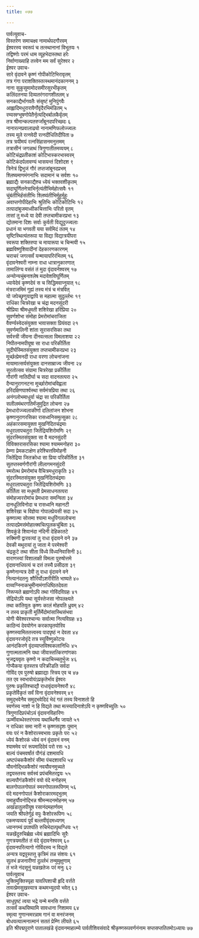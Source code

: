 ```yaml
---
title: ०७७

---
```

पार्वत्युवाच-  
विस्तरेण समाचक्ष्व नामार्थपदगौरवम्  
ईश्वरस्य स्वरूपं च तत्स्थानानां विभूतयः १  
तद्विष्णोः परमं धाम व्यूहभेदास्तथा हरेः  
निर्वाणाख्याहि तत्त्वेन मम सर्वं सुरेश्वर २  
ईश्वर उवाच-  
सारे वृंदावने कृष्णं गोपीकोटिभिरावृतम्  
तत्र गंगा पराशक्तिस्तत्स्थमानंदकाननम् ३  
नाना सुकुसुमामोदसमीरसुरभीकृतम्  
कलिंदतनया दिव्यतरंगरागशीतलम् ४  
सनकाद्यैर्भागवतैः संसृष्टं मुनिपुंगवैः  
आह्लादिमधुरारावैर्गोवृंदैरभिमंडितम् ५  
रम्यस्रग्भूषणोपेतैर्नृत्यद्भिर्बालकैर्वृतम्  
तत्र श्रीमान्कल्पतरुर्जांबूनदपरिच्छदः ६  
नानारत्नप्रवालाढ्यो नानामणिफलोज्ज्वलः  
तस्य मूले रत्नवेदी रत्नदीधितिदीपिता ७  
तत्र त्रयीमयं रत्नसिंहासनमनुत्तमम्  
तत्रासीनं जगन्नाथं त्रिगुणातीतमव्ययम् ८  
कोटिचंद्रप्रतीकाशं कोटिभास्करभास्वरम्  
कोटिकंदर्पलावण्यं भासयन्तं दिशोदश ९  
त्रिनेत्रं द्विभुजं गौरं तप्तजांबूनदप्रभम्  
श्लिष्यमाणमंगनाभिः सदामानं च सर्वशः १०  
ब्रह्माद्यैः सनकाद्यैश्च ध्येयं भक्तवशीकृतम्  
सदाघूर्णितनेत्राभिर्नृत्यंतीभिर्महोत्सवैः ११  
चुंबंतीभिर्हसंतीभिः श्लिष्यंतीभिर्मुहुर्मुहुः  
अवाप्तगोपीदेहाभिः श्रुतिभिः कोटिकोटिभिः १२  
तत्पादांबुजमाध्वीकचित्ताभिः परितो वृतम्  
तासां तु मध्ये या देवी तप्तचामीकरप्रभा १३  
द्योतमाना दिशः सर्वाः कुर्वती विद्युदुज्ज्वलाः  
प्रधानं या भगवती यया सर्वमिदं ततम् १४  
सृष्टिस्थित्यंतरूपा या विद्या विद्यात्रयीपरा  
स्वरूपा शक्तिरुपा च मायारूपा च चिन्मयी १५  
ब्रह्मविष्णुशिवादीनां देहकारणकारणम्  
चराचरं जगत्सर्वं यन्मायापरिरंभितम् १६  
वृंदावनेश्वरी नाम्ना राधा धात्रानुकारणात्  
तामालिंग्य वसंतं तं मुदा वृंदावनेश्वरम् १७  
अन्योन्यचुंबनाश्लेष मदावेशविघूर्णितम्  
ध्यायेदेवं कृष्णदेवं स च सिद्धिमवाप्नुयात् १८  
मंत्रराजमिमं गुह्यं तस्य मंत्रं च मंत्रवित्  
यो जपेच्छृणुयाद्वापि स महात्मा सुदुर्ल्लभः १९  
राधिंका चित्ररेखा च चंद्रा मदनसुंदरी  
श्रीप्रिया श्रीमधुमती शशिरेखा हरिप्रिया २०  
सुवर्णशोभा संमोहा प्रेमरोमांचराजिता  
वैवर्ण्यस्वेदसंयुक्ता भावासक्ता प्रियंवदा २१  
सुवर्णमालिनी शांता सुरासरसिका तथा  
सर्वस्त्री जीवना दीनवत्सला विमलाशया २२  
निपीतनामपीयूषा सा राधा परिकीर्तिता  
सुदीर्घस्मितसंयुक्ता तप्तचामीकरप्रभा २३  
मूर्च्छत्प्रेमनदी राधा वरणा लोचनांजना  
मायामात्सर्यसंयुक्ता दानसाम्राज्य जीवना २४  
सुरतोत्सव संग्रामा चित्ररेखा प्रकीर्तिता  
गौरांगी नातिदीर्घा च सदा वादनतत्परा २५  
दैन्यानुरागनटना मूर्च्छारोमांचविह्वला  
हरिदक्षिणपार्श्वस्था सर्वमंत्रप्रिया तथा २६  
अनंगलोभमाधुर्या चंद्रा सा परिकीर्तिता  
सलीलमंथरगतिर्मंजुमुद्रित लोचना २७  
प्रेमधारोज्ज्वलाकीर्णा दलितांजन शोभना  
कृष्णानुरागरसिका रासध्वनिसमुत्सुका २८  
अहंकारसमायुक्ता मुखनिंदितचंद्रमाः  
मधुरालापचतुरा जितेंद्रियशिरोमणिः २९  
सुंदरस्मितसंयुक्ता सा वै मदनसुंदरी  
विविक्तरासरसिका श्यामा श्याममनोहरा ३०  
प्रेम्णा प्रेमकटाक्षेण हरेश्चित्तविमोहनी  
जितेंद्रिया जितक्रोधा सा प्रिया परिकीर्तिता ३१  
सुतप्तस्वर्णगौरांगी लीलागमनसुंदरी  
स्मरोत्थ प्रेमरोमांच वैचित्रमधुराकृतिः ३२  
सुंदरस्मितसंयुक्त मुखनिंदितचंद्रमाः  
मधुरालापचतुरा जितेंद्रियशिरोमणिः ३३  
कीर्तिता सा मधुमती प्रेमसाधनतत्परा  
संमोहज्वररोमांच प्रेमधारा समन्विता ३४  
दानधूलिविनोदा च रासध्वनि महानटी  
शशिरेखा च विज्ञेया गोपालप्रेयसी सदा ३५  
कृष्णात्मा सोत्तमा श्यामा मधुपिंगललोचना  
तत्पादप्रेमसंमोहात्क्वचित्पुलकचुंबिता ३६  
शिवकुंडे शिवानंदा नंदिनी देहिकातटे  
रुक्मिणी द्वारवत्यां तु राधा वृंदावने वने ३७  
देवकी मथुरायां तु जाता मे परमेश्वरी  
चंद्रकूटे तथा सीता विंध्ये विंध्यनिवासिनी ३८  
वाराणस्यां विशालाक्षी विमला पुरुषोत्तमे  
वृंदावनाधिपत्यं च दत्तं तस्यै प्रसीदता ३९  
कृष्णेनान्यत्र देवी तु राधा वृंदावने वने  
नित्यानंदतनुः शौरिर्योऽशरीरीति भाष्यते ४०  
वाय्वग्निनाकभूमीनामंगाधिष्ठितदेवता  
निरूप्यते ब्रह्मणोऽपि तथा गोविंदविग्रहः ४१  
सेंद्रियोऽपि यथा सूर्यस्तेजसा नोपलक्ष्यते  
तथा कांतियुतः कृष्णः कालं मोहयति ध्रुवम् ४२  
न तस्य प्राकृती मूर्तिर्मेदोमांसास्थिसंभवा  
योगी चैवेश्वरश्चान्यः सर्वात्मा नित्यविग्रहः ४३  
काठिन्यं देवयोगेन करकाघृतयोरिव  
कृष्णस्यामिततत्त्वस्य पादपृष्ठं न देवता ४४  
वृंदावनरजोवृंदे तत्र स्युर्विष्णुकोटयः  
आनंदकिरणे वृंदव्याप्तविश्वकलानिधिः ४५  
गुणात्मतात्मनि यथा जीवास्तत्किरणांगकाः  
भुजद्वयवृतः कृष्णो न कदाचिच्चतुर्भुजः ४६  
गोप्यैकया वृतस्तत्र परिक्रीडति सर्वदा  
गोविंद एव पुरुषो ब्रह्माद्याः स्त्रिय एव च ४७  
तत एव स्वभावोयंऽप्रकृतेर्भाव ईश्वरः  
पुरुषः प्रकृतिश्चाद्यौ राधावृंदावनेश्वरौ ४८  
प्रकृतेर्विकृतं सर्वं विना वृंदावनेश्वरम् ४९  
समुद्भवेनैव समुद्भवेदिदं भेदं गतं तस्य विनाशतो हि  
स्वर्णस्य नाशो न हि विद्यते तथा मत्स्यादिनाशेऽपि न कृष्णविच्युतिः ५०  
त्रिगुणादिप्रपंचोऽयं वृंदावनविहारिणः  
ऊर्म्मीवाब्धेस्तरंगस्य यथाब्धिर्नैव जायते ५१  
न राधिका समा नारी न कृष्णसदृशः पुमान्  
वयः परं न कैशोरात्स्वभावः प्रकृतेः परः ५२  
ध्येयं कैशोरकं ध्येयं वनं वृंदावनं वनम्  
श्याममेव परं रूपमादिदेवं परो रसः ५३  
बाल्यं पंचमवर्षांतं पौगंडं दशमावधि  
अष्टपंचककैशोरं सीमा पंचदशावधि ५४  
यौवनोद्भिन्नकैशोरं नवयौवनमुच्यते  
तद्वयस्तस्य सर्वस्वं प्रपंचमितरद्वयः ५५  
बाल्यपौगंडकैशोरं वयो वंदे मनोहरम्  
बालगोपालगोपालं स्मरगोपालरूपिणम् ५६  
वंदे मदनगोपालं कैशोराकारमद्भुतम्  
यमाहुर्यौवनोद्भिन्न श्रीमन्मदनमोहनम् ५७  
अखंडातुलपीयूष रसानंदमहार्णवम्  
जयति श्रीपतेर्गूढं वपुः कैशोररूपिणः ५८  
एकमप्यव्ययं पूर्वं बल्लवीवृंदमध्यगम्  
ध्यानगम्यं प्रपश्यंति रुचिभेदात्पृथग्धियः ५९  
यन्नखेंदुरुचिर्ब्रह्म ध्येयं ब्रह्मादिभिः सुरैः  
गुणत्रयमतीतं तं वंदे वृंदावनेश्वरम् ६०  
वृंदावनपरित्यागो गोविंदस्य न विद्यते  
अन्यत्र यद्वपुस्तत्तु कृत्रिमं तन्न संशयः ६१  
सुलभं व्रजनारीणां दुर्ल्लभं तन्मुमुक्षुणाम्  
तं भजे नंदसूनुं यन्नखतेजः परं मनुः ६२  
पार्वत्युवाच  
भुक्तिमुक्तिस्पृहा यावत्पिशाची हृदि वर्त्तते  
तावत्प्रेमसुखस्यात्र कथमभ्युदयो भवेत् ६३  
ईश्वर उवाच-  
साधुपृष्टं त्वया भद्रे यन्मे मनसि वर्त्तते  
तत्सर्वं कथयिष्यामि सावधाना निशामय ६४  
स्मृत्वा गुणान्स्मरन्नाम गानं वा मनरंजनम्  
बोधयत्यात्मनात्मानं सततं प्रेम्णि लीयते ६५  
इति श्रीपद्मपुराणे पातालखंडे वृंदावनमाहात्म्ये पार्वतीशिवसंवादे श्रीकृष्णरूपवर्णनंनाम सप्तसप्ततितमोऽध्यायः ७७